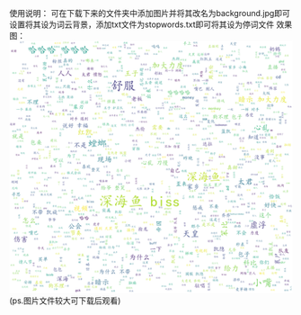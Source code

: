 使用说明：
可在下载下来的文件夹中添加图片并将其改名为background.jpg即可设置将其设为词云背景，添加txt文件为stopwords.txt即可将其设为停词文件
效果图：
![bilibili视频弹幕词云图示例](https://github.com/4mmmm/Simple_Spiders/blob/master/bilibili_bulletscreen/bilibili_bulletscreen.png)
(ps.图片文件较大可下载后观看)